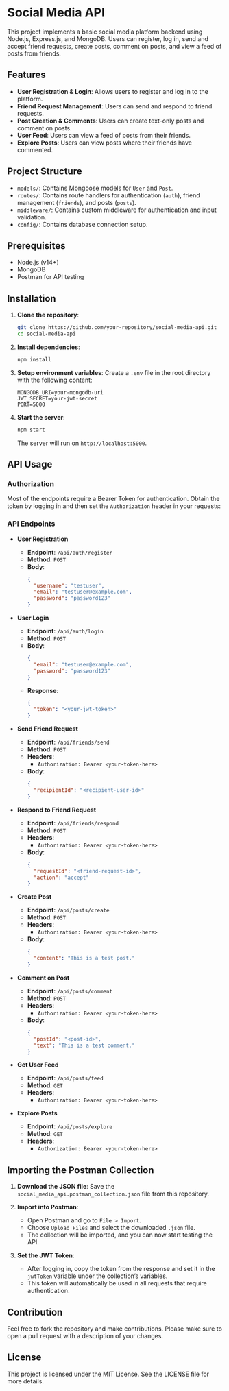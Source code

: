 # Social Media API

This project implements a basic social media platform backend using Node.js, Express.js, and MongoDB. Users can register, log in, send and accept friend requests, create posts, comment on posts, and view a feed of posts from friends.

## Features

- **User Registration & Login**: Allows users to register and log in to the platform.
- **Friend Request Management**: Users can send and respond to friend requests.
- **Post Creation & Comments**: Users can create text-only posts and comment on posts.
- **User Feed**: Users can view a feed of posts from their friends.
- **Explore Posts**: Users can view posts where their friends have commented.

## Project Structure

- `models/`: Contains Mongoose models for `User` and `Post`.
- `routes/`: Contains route handlers for authentication (`auth`), friend management (`friends`), and posts (`posts`).
- `middleware/`: Contains custom middleware for authentication and input validation.
- `config/`: Contains database connection setup.

## Prerequisites

- Node.js (v14+)
- MongoDB
- Postman for API testing

## Installation

1. **Clone the repository**:
    ```bash
    git clone https://github.com/your-repository/social-media-api.git
    cd social-media-api
    ```

2. **Install dependencies**:
    ```bash
    npm install
    ```

3. **Setup environment variables**:
   Create a `.env` file in the root directory with the following content:
    ```
    MONGODB_URI=your-mongodb-uri
    JWT_SECRET=your-jwt-secret
    PORT=5000
    ```

4. **Start the server**:
    ```bash
    npm start
    ```

   The server will run on `http://localhost:5000`.

## API Usage

### Authorization

Most of the endpoints require a Bearer Token for authentication. Obtain the token by logging in and then set the `Authorization` header in your requests:


### API Endpoints

- **User Registration**
  - **Endpoint**: `/api/auth/register`
  - **Method**: `POST`
  - **Body**:
    ```json
    {
      "username": "testuser",
      "email": "testuser@example.com",
      "password": "password123"
    }
    ```

- **User Login**
  - **Endpoint**: `/api/auth/login`
  - **Method**: `POST`
  - **Body**:
    ```json
    {
      "email": "testuser@example.com",
      "password": "password123"
    }
    ```
  - **Response**:
    ```json
    {
      "token": "<your-jwt-token>"
    }
    ```

- **Send Friend Request**
  - **Endpoint**: `/api/friends/send`
  - **Method**: `POST`
  - **Headers**:
    - `Authorization: Bearer <your-token-here>`
  - **Body**:
    ```json
    {
      "recipientId": "<recipient-user-id>"
    }
    ```

- **Respond to Friend Request**
  - **Endpoint**: `/api/friends/respond`
  - **Method**: `POST`
  - **Headers**:
    - `Authorization: Bearer <your-token-here>`
  - **Body**:
    ```json
    {
      "requestId": "<friend-request-id>",
      "action": "accept"
    }
    ```

- **Create Post**
  - **Endpoint**: `/api/posts/create`
  - **Method**: `POST`
  - **Headers**:
    - `Authorization: Bearer <your-token-here>`
  - **Body**:
    ```json
    {
      "content": "This is a test post."
    }
    ```

- **Comment on Post**
  - **Endpoint**: `/api/posts/comment`
  - **Method**: `POST`
  - **Headers**:
    - `Authorization: Bearer <your-token-here>`
  - **Body**:
    ```json
    {
      "postId": "<post-id>",
      "text": "This is a test comment."
    }
    ```

- **Get User Feed**
  - **Endpoint**: `/api/posts/feed`
  - **Method**: `GET`
  - **Headers**:
    - `Authorization: Bearer <your-token-here>`

- **Explore Posts**
  - **Endpoint**: `/api/posts/explore`
  - **Method**: `GET`
  - **Headers**:
    - `Authorization: Bearer <your-token-here>`

## Importing the Postman Collection

1. **Download the JSON file**: Save the `social_media_api.postman_collection.json` file from this repository.

2. **Import into Postman**:
   - Open Postman and go to `File > Import`.
   - Choose `Upload Files` and select the downloaded `.json` file.
   - The collection will be imported, and you can now start testing the API.

3. **Set the JWT Token**:
   - After logging in, copy the token from the response and set it in the `jwtToken` variable under the collection’s variables.
   - This token will automatically be used in all requests that require authentication.

## Contribution

Feel free to fork the repository and make contributions. Please make sure to open a pull request with a description of your changes.

## License

This project is licensed under the MIT License. See the LICENSE file for more details.
